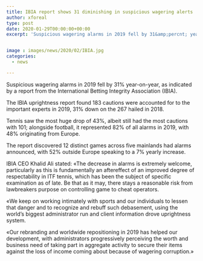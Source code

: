 ```yaml
---
title: IBIA report shows 31 diminishing in suspicious wagering alerts
author: xforeal 
type: post
date: 2020-01-29T00:00:00+00:00
excerpt: 'Suspicious wagering alarms in 2019 fell by 31&amp;percnt; year-on-year, as indicated by a report from the International Betting Integrity Association (IBIA) '


image : images/news/2020/02/IBIA.jpg
categories:
  - news

---
```

Suspicious wagering alarms in 2019 fell by 31&percnt; year-on-year, as indicated by a report from the International Betting Integrity Association (IBIA).

The IBIA uprightness report found 183 cautions were accounted for to the important experts in 2019, 31&percnt; down on the 267 hailed in 2018.

Tennis saw the most huge drop of 43&percnt;, albeit still had the most cautions with 101; alongside football, it represented 82&percnt; of all alarms in 2019, with 48&percnt; originating from Europe.

The report discovered 12 distinct games across five mainlands had alarms announced, with 52&percnt; outside Europe speaking to a 7&percnt; yearly increase.

IBIA CEO Khalid Ali stated: &#171;The decrease in alarms is extremely welcome, particularly as this is fundamentally an aftereffect of an improved degree of respectability in ITF tennis, which has been the subject of specific examination as of late. Be that as it may, there stays a reasonable risk from lawbreakers purpose on controlling game to cheat operators.

&#171;We keep on working intimately with sports and our individuals to lessen that danger and to recognize and rebuff such debasement, using the world&rsquo;s biggest administrator run and client information drove uprightness system.

&#171;Our rebranding and worldwide repositioning in 2019 has helped our development, with administrators progressively perceiving the worth and business need of taking part in aggregate activity to secure their items against the loss of income coming about because of wagering corruption.&#187;
